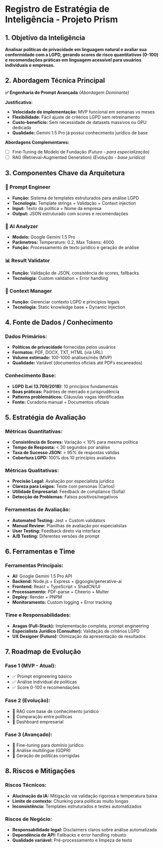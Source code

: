 # Registro de Estratégia de Inteligência - Projeto Prism

## 1. Objetivo da Inteligência
**Analisar políticas de privacidade em linguagem natural e avaliar sua conformidade com a LGPD, gerando scores de risco quantitativos (0-100) e recomendações práticas em linguagem acessível para usuários individuais e empresas.**

## 2. Abordagem Técnica Principal

**✅ Engenharia de Prompt Avançada** *(Abordagem Dominante)*

**Justificativa:**
- **Velocidade de implementação:** MVP funcional em semanas vs meses
- **Flexibilidade:** Fácil ajuste de critérios LGPD sem retreinamento
- **Custo-benefício:** Sem necessidade de datasets massivos ou GPU dedicada
- **Qualidade:** Gemini 1.5 Pro já possui conhecimento jurídico de base

**Abordagens Complementares:**
- ☐ Fine-Tuning de Modelo de Fundação *(Futuro - para especialização)*
- ☐ RAG (Retrieval-Augmented Generation) *(Evolução - base jurídica)*

## 3. Componentes Chave da Arquitetura

### **🎯 Prompt Engineer**
- **Função:** Sistema de templates estruturados para análise LGPD
- **Tecnologia:** Template strings + Validação + Context injection
- **Input:** Texto da política + Nome da empresa
- **Output:** JSON estruturado com scores e recomendações

### **🤖 AI Analyzer**
- **Modelo:** Google Gemini 1.5 Pro
- **Parâmetros:** Temperature: 0.2, Max Tokens: 4000
- **Função:** Processamento de texto jurídico e geração de análise

### **📊 Result Validator**
- **Função:** Validação de JSON, consistência de scores, fallbacks
- **Tecnologia:** Custom validation + Error handling

### **🔄 Context Manager**
- **Função:** Gerenciar contexto LGPD e princípios legais
- **Tecnologia:** Static knowledge base + Dynamic injection

## 4. Fonte de Dados / Conhecimento

### **Dados Primários:**
- **Políticas de privacidade** fornecidas pelos usuários
- **Formatos:** PDF, DOCX, TXT, HTML (via URL)
- **Volume estimado:** 100-1000 análises/mês (MVP)
- **Qualidade:** Variável (documentos oficiais até PDFs escaneados)

### **Conhecimento Base:**
- **LGPD (Lei 13.709/2018):** 10 princípios fundamentais
- **Boas práticas:** Padrões de mercado e jurisprudência
- **Patterns problemáticos:** Cláusulas vagas identificadas
- **Fonte:** Curadoria manual + Documentos oficiais

## 5. Estratégia de Avaliação

### **Métricas Quantitativas:**
- **Consistência de Scores:** Variação < 10% para mesma política
- **Tempo de Resposta:** < 30 segundos por análise
- **Taxa de Sucesso JSON:** > 95% de respostas válidas
- **Cobertura LGPD:** 100% dos 10 princípios avaliados

### **Métricas Qualitativas:**
- **Precisão Legal:** Avaliação por especialista jurídico
- **Clareza para Leigos:** Teste com personas (Carlos)
- **Utilidade Empresarial:** Feedback de compliance (Sofia)
- **Detecção de Problemas:** Falsos positivos/negativos

### **Ferramentas de Avaliação:**
- **Automated Testing:** Jest + Custom validators
- **Manual Review:** Planilhas de avaliação por especialistas
- **User Testing:** Feedback direto via interface
- **A/B Testing:** Diferentes versões de prompt

## 6. Ferramentas e Time

### **Ferramentas Principais:**
- **AI:** Google Gemini 1.5 Pro API
- **Backend:** Node.js + Express + @google/generative-ai
- **Frontend:** React + TypeScript + ShadCN/UI
- **Processamento:** PDF-parse + Cheerio + Multer
- **Deploy:** Render + PNPM
- **Monitoramento:** Custom logging + Error tracking

### **Time e Responsabilidades:**
- **Aragas (Full-Stack):** Implementação completa, prompt engineering
- **Especialista Jurídico (Consultor):** Validação de critérios LGPD
- **UX Designer (Futuro):** Otimização da apresentação de resultados

## 7. Roadmap de Evolução

### **Fase 1 (MVP - Atual):**
- ✅ Prompt engineering básico
- ✅ Análise individual de políticas
- ✅ Score 0-100 e recomendações

### **Fase 2 (Evolução):**
- 🔄 RAG com base de conhecimento jurídico
- 🔄 Comparação entre políticas
- 🔄 Dashboard empresarial

### **Fase 3 (Avançado):**
- 🔮 Fine-tuning para domínio jurídico
- 🔮 Análise multilíngue (GDPR)
- 🔮 Geração de políticas corrigidas

## 8. Riscos e Mitigações

### **Riscos Técnicos:**
- **Alucinação da IA:** Mitigação via validação rigorosa e temperatura baixa
- **Limite de contexto:** Chunking para políticas muito longas
- **Inconsistência:** Templates estruturados e testes automatizados

### **Riscos de Negócio:**
- **Responsabilidade legal:** Disclaimers claros sobre análise automatizada
- **Dependência de API:** Fallbacks e error handling robusto
- **Qualidade variável:** Pré-processamento e limpeza de texto